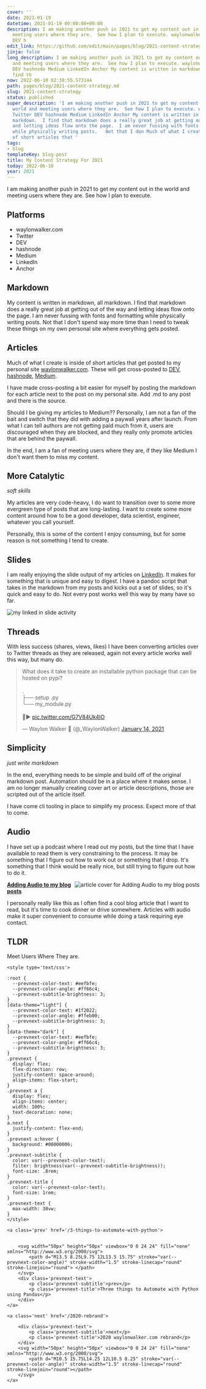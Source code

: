 ```yaml
---
cover: ''
date: 2021-01-19
datetime: 2021-01-19 00:00:00+00:00
description: I am making another push in 2021 to get my content out in the world and
  meeting users where they are.  See how I plan to execute. waylonwalker.com Twitter
  DEV h
edit_link: https://github.com/edit/main/pages/blog/2021-content-strategy.md
jinja: false
long_description: I am making another push in 2021 to get my content out in the world
  and meeting users where they are.  See how I plan to execute. waylonwalker.com Twitter
  DEV hashnode Medium LinkedIn Anchor My content is written in markdown, all markdown.  I
  find th
now: 2022-06-10 02:38:55.573144
path: pages/blog/2021-content-strategy.md
slug: 2021-content-strategy
status: published
super_description: 'I am making another push in 2021 to get my content out in the
  world and meeting users where they are.  See how I plan to execute. waylonwalker.com
  Twitter DEV hashnode Medium LinkedIn Anchor My content is written in markdown, all
  markdown.  I find that markdown does a really great job at getting out of the way
  and letting ideas flow onto the page.  I am never fussing with fonts and formatting
  while physically writing posts.   Not that I don Much of what I create is inside
  of short articles that '
tags:
- blog
templateKey: blog-post
title: My Content Strategy For 2021
today: 2022-06-10
year: 2021
---
```


I am making another push in 2021 to get my content out in the world and meeting users where they are.  See how I plan to execute.

## Platforms

* waylonwalker.com
* Twitter
* DEV
* hashnode
* Medium
* LinkedIn
* Anchor

## Markdown

My content is written in markdown, all markdown.  I find that markdown does a really great job at getting out of the way and letting ideas flow onto the page.  I am never fussing with fonts and formatting while physically writing posts.   Not that I don't spend way more time than I need to tweak these things on my own personal site where everything gets posted.

## Articles

Much of what I create is inside of short articles that get posted to my personal site [waylonwalker.com](https://waylonwalker.com).  These will get cross-posted to [DEV](https://dev.to/waylonwalker),
[hashnode](https://h.waylonwalker.com/), [Medium](https://waylonwalker.medium.com/).

I have made cross-posting a bit easier for myself by posting the markdown for each article next to the post on my personal site.  Add .md to any post and there is the source.

Should I be giving my articles to Medium??  Personally, I am not a fan of the bait and switch that they did with adding a paywall years after launch.  From what I can tell authors are not getting paid much from it, users are discouraged when they are blocked, and they really only promote articles that are behind the paywall.

In the end, I am a fan of meeting users where they are, if they like Medium I don't want them to miss my content.

## More Catalytic
_soft skills_

My articles are very code-heavy, I do want to transition over to some more evergreen type of posts that are long-lasting.  I want to create some more content around how to be a good developer, data scientist, engineer, whatever you call yourself.

Personally, this is some of the content I enjoy consuming, but for some reason is not something I tend to create.

## Slides

I am really enjoying the slide output of my articles on
[LinkedIn](https://www.linkedin.com/in/waylonwalker/detail/recent-activity/shares/). It makes for something that is unique and easy to digest.  I have a pandoc script that takes in the markdown from my posts and kicks out a set of slides, so it's quick and easy to do.  Not every post works well this way by many have so
far.

![my linked in slide
activity](https://images.waylonwalker.com/linkedin-activity-slides.gif)

## Threads

With less success (shares, views, likes) I have been converting articles over to Twitter threads as they are released, again not every article works well this way, but many do.

<blockquote class="twitter-tweet"><p lang="en" dir="ltr">What does it take to create an installable python package that can be hosted on pypi?<br><br>.<br>├── setup .py<br>└── my_module.py<br><br>🧵▶ <a href="https://t.co/G7V84Uk4IO">pic.twitter.com/G7V84Uk4IO</a></p>&mdash; Waylon Walker 🐍 (@_WaylonWalker) <a href="https://twitter.com/_WaylonWalker/status/1349716127887347717?ref_src=twsrc%5Etfw">January 14, 2021</a></blockquote>
<script async src="https://platform.twitter.com/widgets.js" charset="utf-8"></script>


## Simplicity
_just write markdown_

In the end, everything needs to be simple and build off of the original markdown post.  Automation should be in a place where it makes sense.  I am no longer manually creating cover art or article descriptions, those are scripted out of the article itself.

I have come cli tooling in place to simplify my process. Expect more of that to come.

## Audio

I have set up a podcast where I read out my posts, but the time that I have available to read them is very constraining to the process.  It may be something that I figure out how to work out or something that I drop.  It's something that I think would be really nice, but still trying to figure out how to do it.


  <div class="onelinelink-wrapper">
      <a class="onelinelink" href="https://waylonwalker.com/audio-for-blog/">
          <img style="float: right;" align='right' src="https://images.waylonwalker.com/audio-for-blog-og_250x140.png" alt="article cover for 
 Adding Audio to my blog posts
"/>
          <p><strong>
 Adding Audio to my blog posts
</strong></p>
      </a>
  </div>


I personally really like this as I often find a cool blog article that I want to read, but it's time to cook dinner or drive somewhere.  Articles with audio make it super convenient to consume while doing a task requiring eye contact.

## TLDR

Meet Users Where They are.
<div class='prevnext'>

    <style type='text/css'>

    :root {
      --prevnext-color-text: #eefbfe;
      --prevnext-color-angle: #ff66c4;
      --prevnext-subtitle-brightness: 3;
    }
    [data-theme="light"] {
      --prevnext-color-text: #1f2022;
      --prevnext-color-angle: #ffeb00;
      --prevnext-subtitle-brightness: 3;
    }
    [data-theme="dark"] {
      --prevnext-color-text: #eefbfe;
      --prevnext-color-angle: #ff66c4;
      --prevnext-subtitle-brightness: 3;
    }
    .prevnext {
      display: flex;
      flex-direction: row;
      justify-content: space-around;
      align-items: flex-start;
    }
    .prevnext a {
      display: flex;
      align-items: center;
      width: 100%;
      text-decoration: none;
    }
    a.next {
      justify-content: flex-end;
    }
    .prevnext a:hover {
      background: #00000006;
    }
    .prevnext-subtitle {
      color: var(--prevnext-color-text);
      filter: brightness(var(--prevnext-subtitle-brightness));
      font-size: .8rem;
    }
    .prevnext-title {
      color: var(--prevnext-color-text);
      font-size: 1rem;
    }
    .prevnext-text {
      max-width: 30vw;
    }
    </style>
    
    <a class='prev' href='/3-things-to-automate-with-python'>
    

        <svg width="50px" height="50px" viewbox="0 0 24 24" fill="none" xmlns="http://www.w3.org/2000/svg">
            <path d="M13.5 8.25L9.75 12L13.5 15.75" stroke="var(--prevnext-color-angle)" stroke-width="1.5" stroke-linecap="round" stroke-linejoin="round"> </path>
        </svg>
        <div class='prevnext-text'>
            <p class='prevnext-subtitle'>prev</p>
            <p class='prevnext-title'>Three things to Automate with Python using Pandas</p>
        </div>
    </a>
    
    <a class='next' href='/2020-rebrand'>
    
        <div class='prevnext-text'>
            <p class='prevnext-subtitle'>next</p>
            <p class='prevnext-title'>2020 waylonwalker.com rebrand</p>
        </div>
        <svg width="50px" height="50px" viewbox="0 0 24 24" fill="none" xmlns="http://www.w3.org/2000/svg">
            <path d="M10.5 15.75L14.25 12L10.5 8.25" stroke="var(--prevnext-color-angle)" stroke-width="1.5" stroke-linecap="round" stroke-linejoin="round"></path>
        </svg>
    </a>
  </div>